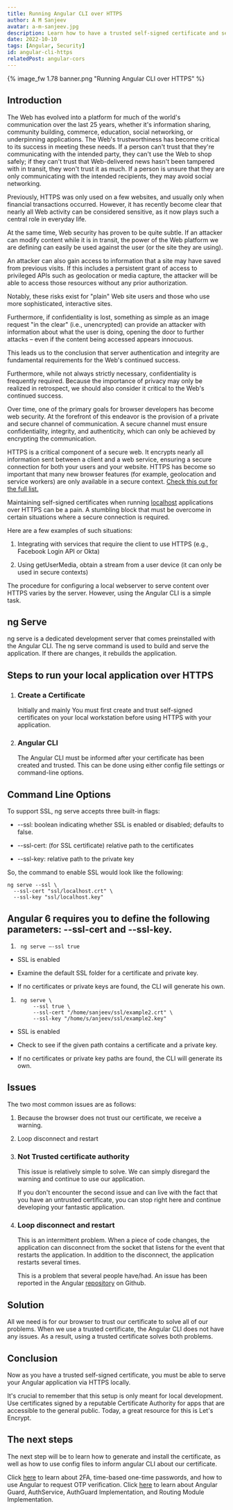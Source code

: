 ```yaml
---
title: Running Angular CLI over HTTPS
author: A M Sanjeev
avatar: a-m-sanjeev.jpg
description: Learn how to have a trusted self-signed certificate and serve your Angular application via HTTPS locally.
date: 2022-10-10
tags: [Angular, Security]
id: angular-cli-https
relatedPost: angular-cors
---
```

{% image_fw 1.78 banner.png "Running Angular CLI over HTTPS" %}


<!-- toc -->

## Introduction

The Web has evolved into a platform for much of the world's communication over the last 25 years, whether it's information sharing, community building, commerce, education, social networking, or underpinning applications. The Web's trustworthiness has become critical to its success in meeting these needs. If a person can't trust that they're communicating with the intended party, they can't use the Web to shop safely; if they can't trust that Web-delivered news hasn't been tampered with in transit, they won't trust it as much. If a person is unsure that they are only communicating with the intended recipients, they may avoid social networking.

Previously, HTTPS was only used on a few websites, and usually only when financial transactions occurred. However, it has recently become clear that nearly all Web activity can be considered sensitive, as it now plays such a central role in everyday life.

At the same time, Web security has proven to be quite subtle. If an attacker can modify content while it is in transit, the power of the Web platform we are defining can easily be used against the user (or the site they are using).

An attacker can also gain access to information that a site may have saved from previous visits. If this includes a persistent grant of access to privileged APIs such as geolocation or media capture, the attacker will be able to access those resources without any prior authorization.

Notably, these risks exist for "plain" Web site users and those who use more sophisticated, interactive sites.

Furthermore, if confidentiality is lost, something as simple as an image request "in the clear" (i.e., unencrypted) can provide an attacker with information about what the user is doing, opening the door to further attacks – even if the content being accessed appears innocuous.

This leads us to the conclusion that server authentication and integrity are fundamental requirements for the Web's continued success.

Furthermore, while not always strictly necessary, confidentiality is frequently required. Because the importance of privacy may only be realized in retrospect, we should also consider it critical to the Web's continued success.

Over time, one of the primary goals for browser developers has become web security. At the forefront of this endeavor is the provision of a private and secure channel of communication. A secure channel must ensure confidentiality, integrity, and authenticity, which can only be achieved by encrypting the communication.

HTTPS is a critical component of a secure web. It encrypts nearly all information sent between a client and a web service, ensuring a secure connection for both your users and your website. HTTPS has become so important that many new browser features (for example, geolocation and service workers) are only available in a secure context. [Check this out for the full list.](https://developer.mozilla.org/en-US/docs/Web/Security/Secure_Contexts/features_restricted_to_secure_contexts#:~:text=Current%20features%20available%20only%20in%20secure%20contexts%201,Media%20Extensions%208%20Generic%20Sensor%20API%20More%20items)

Maintaining self-signed certificates when running [localhost](http://localhost) applications over HTTPS can be a pain. A stumbling block that must be overcome in certain situations where a secure connection is required.

Here are a few examples of such situations:

1.  Integrating with services that require the client to use HTTPS (e.g., Facebook Login API or Okta)
    
2.  Using getUserMedia, obtain a stream from a user device (it can only be used in secure contexts)
    

The procedure for configuring a local webserver to serve content over HTTPS varies by the server. However, using the Angular CLI is a simple task.

## ng Serve

ng serve is a dedicated development server that comes preinstalled with the Angular CLI. The ng serve command is used to build and serve the application. If there are changes, it rebuilds the application.

## Steps to run your local application over HTTPS

1.  ### **Create a Certificate**
    
    Initially and mainly You must first create and trust self-signed certificates on your local workstation before using HTTPS with your application.
    
2.  ### **Angular CLI**
    
    The Angular CLI must be informed after your certificate has been created and trusted. This can be done using either config file settings or command-line options.
    

## Command Line Options

To support SSL, ng serve accepts three built-in flags:

*   \--ssl: boolean indicating whether SSL is enabled or disabled; defaults to false.
    
*   \--ssl-cert: (for SSL certificate) relative path to the certificates
    
*   \--ssl-key: relative path to the private key
    

So, the command to enable SSL would look like the following:

    ng serve --ssl \
      --ssl-cert "ssl/localhost.crt" \
      --ssl-key "ssl/localhost.key"

## Angular 6 requires you to define the following parameters: --ssl-cert and --ssl-key.

1.      ng serve —-ssl true
    

*   SSL is enabled
    
*   Examine the default SSL folder for a certificate and private key.
    
*   If no certificates or private keys are found, the CLI will generate his own.
    

1.      ng serve \
            --ssl true \
            --ssl-cert "/home/sanjeev/ssl/example2.crt" \
            --ssl-key "/home/s/anjeev/ssl/example2.key"
    

*   SSL is enabled
    
*   Check to see if the given path contains a certificate and a private key.
    
*   If no certificates or private key paths are found, the CLI will generate its own.
    

## Issues

The two most common issues are as follows:

1.  Because the browser does not trust our certificate, we receive a warning.
    
2.  Loop disconnect and restart
    

3.  ### Not Trusted certificate authority
    
    This issue is relatively simple to solve. We can simply disregard the warning and continue to use our application.
    
    If you don't encounter the second issue and can live with the fact that you have an untrusted certificate, you can stop right here and continue developing your fantastic application.
    
4.  ### Loop disconnect and restart
    
    This is an intermittent problem. When a piece of code changes, the application can disconnect from the socket that listens for the event that restarts the application. In addition to the disconnect, the application restarts several times.
    
    This is a problem that several people have/had. An issue has been reported in the Angular [repository](https://github.com/angular/angular-cli/issues/5826) on Github.
    

## Solution

All we need is for our browser to trust our certificate to solve all of our problems. When we use a trusted certificate, the Angular CLI does not have any issues. As a result, using a trusted certificate solves both problems.

## Conclusion

Now as you have a trusted self-signed certificate, you must be able to serve your Angular application via HTTPS locally.

It's crucial to remember that this setup is only meant for local development. Use certificates signed by a reputable Certificate Authority for apps that are accessible to the general public. Today, a great resource for this is Let's Encrypt.

## The next steps

The next step will be to learn how to generate and install the certificate, as well as how to use config files to inform angular CLI about our certificate.

Click [here](https://dev-academy.com/angular-otp-verification/) to learn about 2FA, time-based one-time passwords, and how to use Angular to request OTP verification. Click [here](https://dev-academy.com/angular-router-guard-rbac/) to learn about Angular Guard, AuthService, AuthGuard Implementation, and Routing Module Implementation.